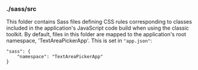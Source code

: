 ### ./sass/src

This folder contains Sass files defining CSS rules corresponding to classes
included in the application's JavaScript code build when using the classic toolkit.
By default, files in this folder are mapped to the application's root namespace, 'TextAreaPickerApp'.
This is set in `"app.json"`:

    "sass": {
        "namespace": "TextAreaPickerApp"
    }